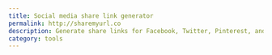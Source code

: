 ```yaml
---
title: Social media share link generator
permalink: http://sharemyurl.co
description: Generate share links for Facebook, Twitter, Pinterest, and Tumblr
category: tools
---
```

